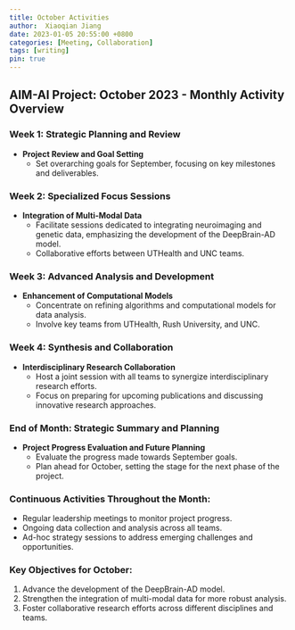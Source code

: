 ```yaml
---
title: October Activities
author:  Xiaoqian Jiang
date: 2023-01-05 20:55:00 +0800
categories: [Meeting, Collaboration]
tags: [writing]
pin: true
---
```


## AIM-AI Project: October 2023 - Monthly Activity Overview

### Week 1: Strategic Planning and Review
* **Project Review and Goal Setting**
  * Set overarching goals for September, focusing on key milestones and deliverables.

### Week 2: Specialized Focus Sessions
* **Integration of Multi-Modal Data**
  * Facilitate sessions dedicated to integrating neuroimaging and genetic data, emphasizing the development of the DeepBrain-AD model.
  * Collaborative efforts between UTHealth and UNC teams.

### Week 3: Advanced Analysis and Development
* **Enhancement of Computational Models**
  * Concentrate on refining algorithms and computational models for data analysis.
  * Involve key teams from UTHealth, Rush University, and UNC.

### Week 4: Synthesis and Collaboration
* **Interdisciplinary Research Collaboration**
  * Host a joint session with all teams to synergize interdisciplinary research efforts.
  * Focus on preparing for upcoming publications and discussing innovative research approaches.

### End of Month: Strategic Summary and Planning
* **Project Progress Evaluation and Future Planning**
  * Evaluate the progress made towards September goals.
  * Plan ahead for October, setting the stage for the next phase of the project.

### Continuous Activities Throughout the Month:
* Regular leadership meetings to monitor project progress.
* Ongoing data collection and analysis across all teams.
* Ad-hoc strategy sessions to address emerging challenges and opportunities.

### Key Objectives for October:
1. Advance the development of the DeepBrain-AD model.
2. Strengthen the integration of multi-modal data for more robust analysis.
3. Foster collaborative research efforts across different disciplines and teams.